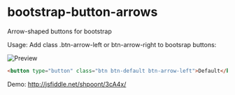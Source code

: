 bootstrap-button-arrows
=======================

Arrow-shaped buttons for bootstrap

Usage:
Add class .btn-arrow-left or btn-arrow-right to bootsrap buttons:

![Preview](https://raw.githubusercontent.com/shpoont/bootstrap-arrow-buttons/master/prevew.png)

```HTML
<button type="button" class="btn btn-default btn-arrow-left">Default</button>
```

Demo: http://jsfiddle.net/shpoont/3cA4x/

